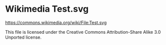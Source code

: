 Wikimedia Test.svg
==================

https://commons.wikimedia.org/wiki/File:Test.svg

This file is licensed under the Creative Commons Attribution-Share Alike 3.0
Unported license.
